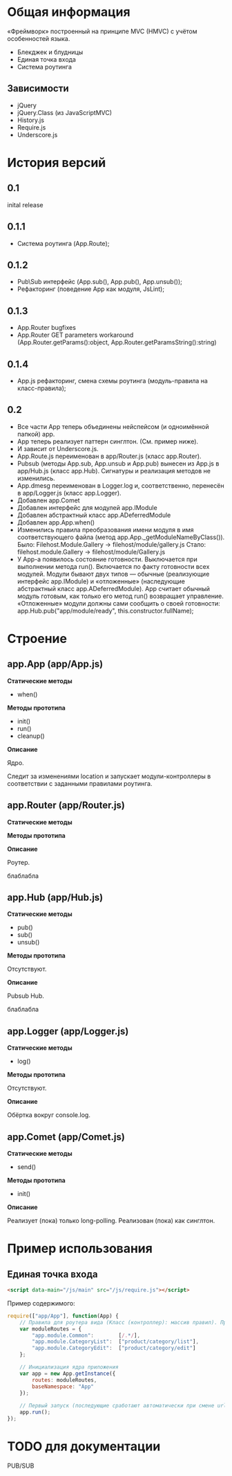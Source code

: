 Общая информация
================
«Фреймворк» построенный на принципе MVC (HMVC) с учётом особенностей языка.

* Блекджек и блудницы
* Единая точка входа
* Система роутинга

Зависимости
-----------

* jQuery
* jQuery.Class (из JavaScriptMVC)
* History.js
* Require.js
* Underscore.js

История версий
==============

0.1
---

inital release

0.1.1
-----

* Система роутинга (App.Route);

0.1.2
-----

* Pub\Sub интерфейс  (App.sub(), App.pub(), App.unsub());
* Рефакторинг (поведение App как модуля, JsLint);

0.1.3
-----

* App.Router bugfixes
* App.Router GET parameters workaround (App.Router.getParams():object, App.Router.getParamsString():string)

0.1.4
-----

* App.js рефакторинг, смена схемы роутинга (модуль-правила на класс-правила);

0.2
---

* Все части App теперь объединены нейспейсом (и одноимённой папкой) app.
* App теперь реализует паттерн синглтон. (См. пример ниже).
* И зависит от Underscore.js.
* App.Route.js переименован в app/Router.js (класс app.Router).
* Pubsub (методы App.sub, App.unsub и App.pub) вынесен из App.js в app/Hub.js (класс app.Hub). Сигнатуры и реализация методов не изменились.
* App.dmesg переименован в Logger.log и, соответственно, перенесён в app/Logger.js (класс app.Logger).
* Добавлен app.Comet
* Добавлен интерфейс для модулей app.IModule
* Добавлен абстрактный класс app.ADeferredModule
* Добавлен app.App.when()
* Изменились правила преобразования имени модуля в имя соответствующего файла (метод app.App._getModuleNameByClass()).
  Было: Filehost.Module.Gallery -> filehost/module/gallery.js
  Стало: filehost.module.Gallery -> filehost/module/Gallery.js 
* У App-а появилось состояние готовности. Выключается при выполнении метода run(). Включается по факту готовности всех модулей.
  Модули бывают двух типов — обычные (реализующие интерфейс app.IModule) и «отложенные» (наследующие абстрактный класс app.ADeferredModule). 
  App считает обычный модуль готовым, как только его метод run() возвращает управление.
  «Отложенные» модули должны сами сообщить о своей готовности: app.Hub.pub("app/module/ready", this.constructor.fullName); 


Строение
========

app.App (app/App.js)
--------------------

**Статические методы**

* when()

**Методы прототипа**

* init()
* run()
* cleanup()

**Описание**

Ядро.

Следит за изменениями location и запускает модули-контроллеры в соответствии с заданными правилами роутинга.

app.Router (app/Router.js)
--------------------------

**Статические методы**

**Методы прототипа**

**Описание**

Роутер.

блаблабла

app.Hub (app/Hub.js)
--------------------

**Статические методы**

* pub()
* sub()
* unsub()

**Методы прототипа**

Отсутствуют.

**Описание**

Pubsub Hub.

блаблабла

app.Logger (app/Logger.js)
--------------------------

**Статические методы**

* log()

**Методы прототипа**

Отсутствуют.

**Описание**

Обёртка вокруг console.log.

app.Comet (app/Comet.js)
------------------------

**Статические методы**

* send()

**Методы прототипа**

* init()

**Описание**

Реализует (пока) только long-polling. Реализован (пока) как синглтон.

Пример использования
====================

Единая точка входа
------------------

``` html
<script data-main="/js/main" src="/js/require.js"></script>
```

Пример содержимого:

``` javascript
require(["app/App"], function(App) {
    // Правила для роутера вида (Класс (контроллер): массив правил). Правила могут быть строкой или регулярным выражением.
    var moduleRoutes = {
        "app.module.Common":        [/.*/],
        "app.module.CategoryList":  ["product/category/list"],
        "app.module.CategoryEdit":  ["product/category/edit"]
    };

    // Инициализация ядра приложения
    var app = new App.getInstance({
        routes: moduleRoutes,
        baseNamespace: "App"
    });
    
    // Первый запуск (последующие сработают автоматически при смене url)
    app.run();
});
```

TODO для документации
=====================

PUB/SUB
